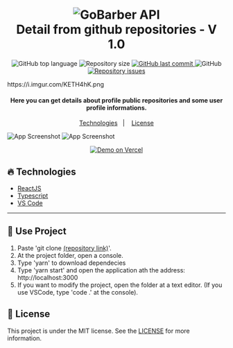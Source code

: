 <h1 align="center">
    <img alt="GoBarber API" src="https://i.imgur.com/tDfD3uF.png" />
    <br>
    Detail from github repositories - V 1.0
</h1>

<p align="center">
  <img alt="GitHub top language" src="https://img.shields.io/github/languages/top/waugustoaf/github-explorer-v1?style=for-the-badge">

  <img alt="Repository size" src="https://img.shields.io/github/repo-size/waugustoaf/github-explorer-v1?style=for-the-badge">
  <a href="https://github.com/waugustoaf/github-explorer-v1/commits">
    <img alt="GitHub last commit" src="https://img.shields.io/github/last-commit/waugustoaf/github-explorer-v1?style=for-the-badge">
  </a>

  <img alt="GitHub" src="https://img.shields.io/github/license/waugustoaf/github-explorer-v1?style=for-the-badge">

  <a href="https://github.com/waugustoaf/github-explorer-v1/issues">
    <img alt="Repository issues" src="https://img.shields.io/github/issues/waugustoaf/github-explorer-v1?style=for-the-badge">
  </a>

  
</p>https://i.imgur.com/KETH4hK.png

<h4 align="center">
    Here you can get details about profile public repositories and some user profile informations.
</h4>

<p align="center">
  <a href="#fire-technologies">Technologies</a>&nbsp;&nbsp;&nbsp;|&nbsp;&nbsp;&nbsp;
  <a href="#memo-license">License</a>
</p>

![App Screenshot](https://i.imgur.com/PCuohkI.png)
![App Screenshot](https://i.imgur.com/FQrZJop.png)
<p align="center">
  <a href="https://githubexplorer-v2.vercel.app/" target="_blank">
    <img alt="Demo on Vercel" src="https://i.imgur.com/yT2WyzM.png">
  </a>
</p>

## :fire: Technologies

- [ReactJS](https://reactjs.org/)
- [Typescript][ts]
- [VS Code][vscode]

---

## :book: Use Project
1. Paste 'git clone [(repository link)](https://github.com/waugustoaf/github-explorer-v1.git)'.
2. At the project folder, open a console.
3. Type 'yarn' to download dependecies
4. Type 'yarn start' and open the application ath the address: http://localhost:3000
5. If you want to modify the project, open the folder at a text editor. (If you use VSCode, type 'code .' at the console).

## :memo: License

This project is under the MIT license. See the [LICENSE](https://github.com/waugustoaf/github-explorer-v1/blob/main/LICENSE) for more information.


[ts]: https://www.typescriptlang.org
[vscode]: https://code.visualstudio.com/
